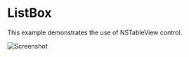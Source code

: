 # ListBox

This example demonstrates the use of NSTableView control.

![Screenshot](../../../docs/Pictures/ListBox.png)
